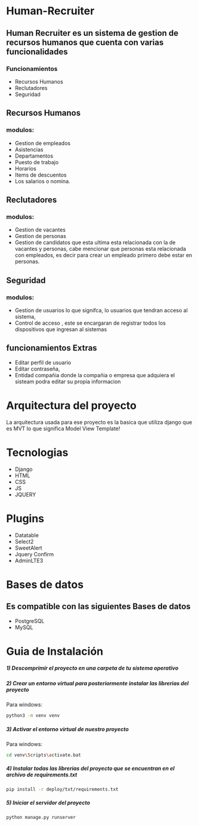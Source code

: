 
# Human-Recruiter

## Human Recruiter es un sistema de gestion de recursos humanos que cuenta con varias funcionalidades
### Funcionamientos

* Recursos Humanos
* Reclutadores
* Seguridad
  
## Recursos Humanos 
### modulos:
  * Gestion de empleados
  * Asistencias
  * Departamentos
  * Puesto de trabajo
  * Horarios
  * Items de descuentos
  * Los salarios o nomina.

## Reclutadores 
### modulos:
 * Gestion de vacantes
 * Gestion de personas
 * Gestion de candidatos que esta ultima esta relacionada con la de vacantes y personas, cabe mencionar que personas esta relacionada con empleados, es decir para crear un empleado primero debe estar en personas.

## Seguridad
### modulos:
* Gestion de usuarios lo que signifca, lo usuarios que tendran acceso al sistema,
* Control de acceso , este se encargaran de registrar todos los dispositivos que ingresan al sistemas
  
## funcionamientos Extras 
* Editar perfil de usuario
* Editar contraseña,
* Entidad compañia donde la compañia o empresa que adquiera el sisteam podra editar su propia informacion

# Arquitectura del proyecto
La arquitectura usada para ese proyecto es la basica que utiliza django que es MVT lo que significa Model View Template!

# Tecnologias

* Django
* HTML
* CSS
* JS
* JQUERY

# Plugins

* Datatable
* Select2
* SweetAlert
* Jquery Confirm
* AdminLTE3

# Bases de datos
## Es compatible con las siguientes Bases de datos

* PostgreSQL
* MySQL
  
# Guia de Instalación

##### 1) Descomprimir el proyecto en una carpeta de tu sistema operativo

##### 2) Crear un entorno virtual para posteriormente instalar las librerias del proyecto

Para windows:

```bash
python3 -m venv venv 
```
##### 3) Activar el entorno virtual de nuestro proyecto

Para windows:

```bash
cd venv\Scripts\activate.bat 
```

##### 4) Instalar todas las librerias del proyecto que se encuentran en el archivo de requirements.txt

```bash
pip install -r deploy/txt/requirements.txt
```

##### 5) Iniciar el servidor del proyecto

```bash
python manage.py runserver 
```
